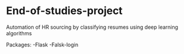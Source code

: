 # End-of-studies-project
Automation of HR sourcing by classifying resumes using deep learning algorithms

Packages:
-Flask
-Falsk-login